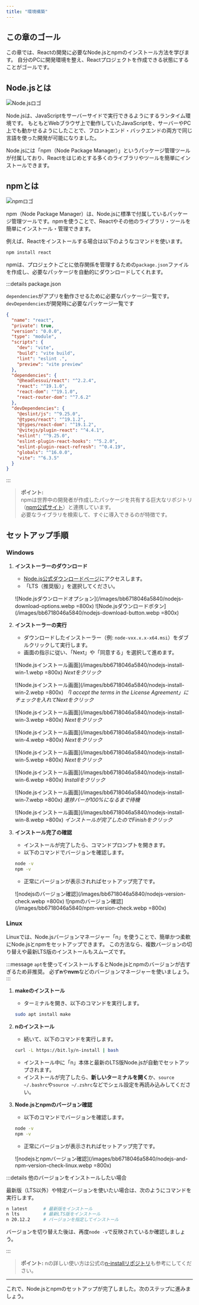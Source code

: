 ```yaml
---
title: "環境構築"
---
```


## この章のゴール

この章では、Reactの開発に必要なNode.jsとnpmのインストール方法を学びます。
自分のPCに開発環境を整え、Reactプロジェクトを作成できる状態にすることがゴールです。

## Node.jsとは

![Node.jsロゴ](/images/bb6718046a5840/nodejs-logo-dark.webp)

Node.jsは、JavaScriptをサーバーサイドで実行できるようにするランタイム環境です。
もともとWebブラウザ上で動作していたJavaScriptを、サーバーやPC上でも動かせるようにしたことで、フロントエンド・バックエンドの両方で同じ言語を使った開発が可能になりました。

Node.jsには「npm（Node Package Manager）」というパッケージ管理ツールが付属しており、Reactをはじめとする多くのライブラリやツールを簡単にインストールできます。

## npmとは

![npmロゴ](/images/bb6718046a5840/npm-logo.webp)

npm（Node Package Manager）は、Node.jsに標準で付属しているパッケージ管理ツールです。npmを使うことで、Reactやその他のライブラリ・ツールを簡単にインストール・管理できます。

例えば、Reactをインストールする場合は以下のようなコマンドを使います。

```sh
npm install react
```

npmは、プロジェクトごとに依存関係を管理するための`package.json`ファイルを作成し、必要なパッケージを自動的にダウンロードしてくれます。

:::details package.json

`dependencies`がアプリを動作させるために必要なパッケージ一覧です。
`devDependencies`が開発時に必要なパッケージ一覧です

```json:package.json
{
  "name": "react",
  "private": true,
  "version": "0.0.0",
  "type": "module",
  "scripts": {
    "dev": "vite",
    "build": "vite build",
    "lint": "eslint .",
    "preview": "vite preview"
  },
  "dependencies": {
    "@headlessui/react": "^2.2.4",
    "react": "^19.1.0",
    "react-dom": "^19.1.0",
    "react-router-dom": "^7.6.2"
  },
  "devDependencies": {
    "@eslint/js": "^9.25.0",
    "@types/react": "^19.1.2",
    "@types/react-dom": "^19.1.2",
    "@vitejs/plugin-react": "^4.4.1",
    "eslint": "^9.25.0",
    "eslint-plugin-react-hooks": "^5.2.0",
    "eslint-plugin-react-refresh": "^0.4.19",
    "globals": "^16.0.0",
    "vite": "^6.3.5"
  }
}
```

:::

> **ポイント:**  
> npmは世界中の開発者が作成したパッケージを共有する巨大なリポジトリ（[npm公式サイト](https://www.npmjs.com/)）と連携しています。  
> 必要なライブラリを検索して、すぐに導入できるのが特徴です。

## セットアップ手順

### Windows

1. **インストーラーのダウンロード**
   - [Node.js公式ダウンロードページ](https://nodejs.org/ja/download/)にアクセスします。
   - 「LTS（推奨版）」を選択してください。

   ![Node.jsダウンロードオプション](/images/bb6718046a5840/nodejs-download-options.webp =800x)
   ![Node.jsダウンロードボタン](/images/bb6718046a5840/nodejs-download-button.webp =800x)

2. **インストーラーの実行**
   - ダウンロードしたインストーラー（例: `node-vxx.x.x-x64.msi`）をダブルクリックして実行します。
   - 画面の指示に従い、「Next」や「同意する」を選択して進めます。

   ![Node.jsインストール画面](/images/bb6718046a5840/nodejs-install-win-1.webp =800x)
   *Nextをクリック*

   ![Node.jsインストール画面](/images/bb6718046a5840/nodejs-install-win-2.webp =800x)
   *「I accept the terms in the License Agreement」にチェックを入れてNextをクリック*

   ![Node.jsインストール画面](/images/bb6718046a5840/nodejs-install-win-3.webp =800x)
   *Nextをクリック*

   ![Node.jsインストール画面](/images/bb6718046a5840/nodejs-install-win-4.webp =800x)
   *Nextをクリック*

   ![Node.jsインストール画面](/images/bb6718046a5840/nodejs-install-win-5.webp =800x)
   *Nextをクリック*

   ![Node.jsインストール画面](/images/bb6718046a5840/nodejs-install-win-6.webp =800x)
   *Installをクリック*

   ![Node.jsインストール画面](/images/bb6718046a5840/nodejs-install-win-7.webp =800x)
   *進捗バーが100%になるまで待機*

   ![Node.jsインストール画面](/images/bb6718046a5840/nodejs-install-win-8.webp =800x)
   *インストールが完了したのでFinishをクリック*

3. **インストール完了の確認**
   - インストールが完了したら、コマンドプロンプトを開きます。
   - 以下のコマンドでバージョンを確認します。

   ```sh
   node -v
   npm -v
   ```

   - 正常にバージョンが表示されればセットアップ完了です。

   ![nodejsのバージョン確認](/images/bb6718046a5840/nodejs-version-check.webp =800x)
   ![npmのバージョン確認](/images/bb6718046a5840/npm-version-check.webp =800x)

### Linux

Linuxでは、Node.jsバージョンマネージャー「n」を使うことで、簡単かつ柔軟にNode.jsとnpmをセットアップできます。
この方法なら、複数バージョンの切り替えや最新LTS版のインストールもスムーズです。

:::message
`apt`を使ってインストールするとNode.jsとnpmのバージョンが古すぎるため非推奨。
必ず**n**や**nvm**などのバージョンマネージャーを使いましょう。
:::

1. **makeのインストール**
   
   - ターミナルを開き、以下のコマンドを実行します。

   ```sh
   sudo apt install make
   ```

2. **nのインストール**

   - 続いて、以下のコマンドを実行します。

   ```sh
   curl -L https://bit.ly/n-install | bash
   ```

   - インストール中に「n」本体と最新のLTS版Node.jsが自動でセットアップされます。
   - インストールが完了したら、**新しいターミナルを開く**か、`source ~/.bashrc`や`source ~/.zshrc`などでシェル設定を再読み込みしてください。

3. **Node.jsとnpmのバージョン確認**

   - 以下のコマンドでバージョンを確認します。

   ```sh
   node -v
   npm -v
   ```

   - 正常にバージョンが表示されればセットアップ完了です。

   ![nodejsとnpmバージョン確認](/images/bb6718046a5840/nodejs-and-npm-version-check-linux.webp =800x)

:::details 他のバージョンをインストールしたい場合

最新版（LTS以外）や特定バージョンを使いたい場合は、次のようにコマンドを実行します。

```sh
n latest      # 最新版をインストール
n lts         # 最新LTS版をインストール
n 20.12.2     # バージョンを指定してインストール
```

バージョンを切り替えた後は、再度`node -v`で反映されているか確認しましょう。

:::

> **ポイント:** nの詳しい使い方は公式の[n-installリポジトリ](https://github.com/mklement0/n-install)も参考にしてください。

---

これで、Node.jsとnpmのセットアップが完了しました。次のステップに進みましょう。
